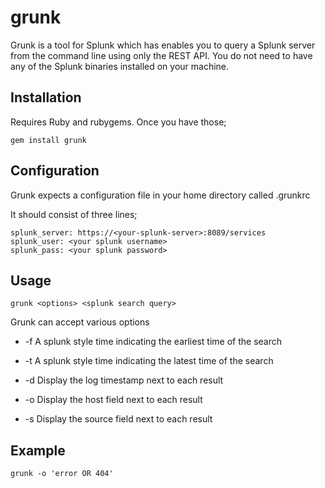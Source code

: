 grunk
=====

Grunk is a tool for Splunk which has enables you to query a Splunk server from the command line using only the REST API. You do not need to have any of the Splunk binaries installed on your machine.

Installation
------------

Requires Ruby and rubygems. Once you have those;

    gem install grunk

Configuration
-------------

Grunk expects a configuration file in your home directory called .grunkrc

It should consist of three lines;

    splunk_server: https://<your-splunk-server>:8089/services
    splunk_user: <your splunk username>
    splunk_pass: <your splunk password>

Usage
-----

    grunk <options> <splunk search query>

Grunk can accept various options

 - -f <splunk time> 
   A splunk style time indicating the earliest time of the search

 - -t <splunk time>
   A splunk style time indicating the latest time of the search

 - -d 
   Display the log timestamp next to each result

 - -o 
   Display the host field next to each result

 - -s
   Display the source field next to each result

Example
-------

    grunk -o 'error OR 404'
